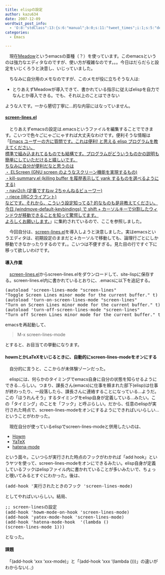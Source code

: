 ```yaml
---
title: elispの設定
author: kazu634
date: 2007-12-09
wordtwit_post_info:
  - 'O:8:"stdClass":13:{s:6:"manual";b:0;s:11:"tweet_times";i:1;s:5:"delay";i:0;s:7:"enabled";i:1;s:10:"separation";s:2:"60";s:7:"version";s:3:"3.7";s:14:"tweet_template";b:0;s:6:"status";i:2;s:6:"result";a:0:{}s:13:"tweet_counter";i:2;s:13:"tweet_log_ids";a:1:{i:0;i:3429;}s:9:"hash_tags";a:0:{}s:8:"accounts";a:1:{i:0;s:7:"kazu634";}}'
categories:
  - Emacs

---
```

<div class="section">
<p>
    　現在<a href="http://www.meadowy.org/meadow/" onclick="__gaTracker('send', 'event', 'outbound-article', 'http://www.meadowy.org/meadow/', 'Meadow');" target="_blank">Meadow</a>というemacsの亜種（？）を使っています。このemacsというのは強力なエディタなのですが、使い方が複雑なのです。。。今日はだらだらと設定をいじくろうと決意し、いじっていました。
</p>
  
<p>
    　ちなみに自分用のメモなのですが、このメモが役に立ちそうな人は:
</p>
  
<ul>
<li>
      とりあえずMeadowが導入できて、書かれている指示に従えばelispを自力でなんとか導入できる。でも、それ以上のことはできない
</li>
</ul>
  
<p>
    ような人です。一から懇切丁寧に…的な内容にはなっていません。
</p>
  
<h4>
<a href="http://homepage1.nifty.com/bmonkey/emacs/" onclick="__gaTracker('send', 'event', 'outbound-article', 'http://homepage1.nifty.com/bmonkey/emacs/', 'screen-lines.el');" target="_blank">screen-lines.el</a>
</h4>
  
<p>
    　とりあえずemacsの設定は.emacsというファイルを編集することでできます。こいつで色々ごにゃごにゃすれば大丈夫なわけです。便利そうな情報は「<a href="http://q.hatena.ne.jp/1137478760" onclick="__gaTracker('send', 'event', 'outbound-article', 'http://q.hatena.ne.jp/1137478760', 'Emacs ユーザーの方に質問です。これは便利! と思える elisp プログラムを教えてください。\n標準で組み込まれてるものでも結構です。プログラムがどういうものかの説明も簡単にしていただけると嬉しいです。\nちなみに自分が便利だなと思うのは\n・ ELScreen (GNU screen のようなスクリーン機能を実現するもの)\n・kill-summary.el (killing buffer を履歴表示して yank するものを選べるようにする)\n・navi2ch (定番ですねｗ 2ちゃんねるビューワー)\n・riece (IRCクライアント)\nなどです。それから、こういう設定知ってる? 的なものも是非教えてください。\n今日 (windmove-default-keybindings) で shift + カーソルキーで分割したウィンドウが移動できることを知って驚愕してます。\nよろしくお願いします。');" target="_blank">Emacs ユーザーの方に質問です。これは便利! と思える elisp プログラムを教えてください。<br /> 標準で組み込まれてるものでも結構です。プログラムがどういうものかの説明も簡単にしていただけると嬉しいです。<br /> ちなみに自分が便利だなと思うのは<br /> ・ ELScreen (GNU screen のようなスクリーン機能を実現するもの)<br /> ・kill-summary.el (killing buffer を履歴表示して yank するものを選べるようにする)<br /> ・navi2ch (定番ですねｗ 2ちゃんねるビューワー)<br /> ・riece (IRCクライアント)<br /> などです。それから、こういう設定知ってる? 的なものも是非教えてください。<br /> 今日 (windmove-default-keybindings) で shift + カーソルキーで分割したウィンドウが移動できることを知って驚愕してます。<br /> よろしくお願いします。</a>」に集約されているので、ここを参照しました。
</p>
  
<p>
    　今回自分は、<a href="http://homepage1.nifty.com/bmonkey/emacs/" onclick="__gaTracker('send', 'event', 'outbound-article', 'http://homepage1.nifty.com/bmonkey/emacs/', 'screen-lines.el');" target="_blank">screen-lines.el</a>を導入しようと決意しました。実はemacsというエディタは、初期設定のままだと↓カーソルで移動しても、論理行ごとにしか移動できなかったりするのです。。こいつは不便すぎる。見た目の行ですぐ下に移って欲しいわけです。
</p>
  
<h4>
    導入作業
</h4>
  
<p>
    　<a href="http://homepage1.nifty.com/bmonkey/emacs/" onclick="__gaTracker('send', 'event', 'outbound-article', 'http://homepage1.nifty.com/bmonkey/emacs/', 'screen-lines.el');" target="_blank">screen-lines.el</a>からscreen-lines.elをダウンロードして、site-lispに保存する。screen-lines.el内に書かれているとおりに、.emacsに以下を追記する。
</p>
  
<pre class="syntax-highlight">
<span class="synSpecial">(</span>autoload <span class="synSpecial">'</span><span class="synIdentifier">screen-lines-mode</span> <span class="synConstant">&#34;screen-lines&#34;</span>
<span class="synConstant">&#34;Toggle Screen Lines minor mode for the current buffer.&#34;</span> <span class="synStatement">t</span><span class="synSpecial">)</span>
<span class="synSpecial">(</span>autoload <span class="synSpecial">'</span><span class="synIdentifier">turn-on-screen-lines-mode</span> <span class="synConstant">&#34;screen-lines&#34;</span>
<span class="synConstant">&#34;Turn on Screen Lines minor mode for the current buffer.&#34;</span> <span class="synStatement">t</span><span class="synSpecial">)</span>
<span class="synSpecial">(</span>autoload <span class="synSpecial">'</span><span class="synIdentifier">turn-off-screen-lines-mode</span> <span class="synConstant">&#34;screen-lines&#34;</span>
<span class="synConstant">&#34;Turn off Screen Lines minor mode for the current buffer.&#34;</span> <span class="synStatement">t</span><span class="synSpecial">)</span>
</pre>
  
<p>
    emacsを再起動して、
</p>
  
<blockquote>
<p>
      M-x screen-lines-mode
</p>
</blockquote>
  
<p>
    とすると、お目当ての挙動になります。
</p>
  
<h4>
    howmとかLaTeXをいじるときに、自動的にscreen-lines-modeをオンにする
</h4>
  
<p>
    　自分的に言うと、ここからが未体験ゾーンだった。
</p>
  
<p>
    　elispには、何らかのタイミングでemacs自身に自分の状態を知らせるようにできる…らしい。つまり、課長さん(emacs)に仕事を頼まれた部下(elisp)は仕事が終わったり、一段落したら、課長さんに連絡することになっている…ようだ。この「ほうれんそう」するタイミングをelisp自身が定義している…みたい。この「タイミング」のことを「フック」と呼ぶらしい。だから、任意のelispが実行された時点で、screen-lines-modeをオンにするようにできればいいらしい…ということがわかった。
</p>
  
<p>
    　現在自分が使っているelispでscreen-lines-modeと併用したいのは、
</p>
  
<ul>
<li>
<a href="http://howm.sourceforge.jp/index-j.html" onclick="__gaTracker('send', 'event', 'outbound-article', 'http://howm.sourceforge.jp/index-j.html', 'Howm');" target="_blank">Howm</a>
</li>
<li>
<a href="http://www.yatex.org/" onclick="__gaTracker('send', 'event', 'outbound-article', 'http://www.yatex.org/', 'YaTeX');" target="_blank">YaTeX</a>
</li>
<li>
<a href="https://sourceforge.jp/projects/hatena-mode/" onclick="__gaTracker('send', 'event', 'outbound-article', 'https://sourceforge.jp/projects/hatena-mode/', 'hatena-mode');" target="_blank">hatena-mode</a>
</li>
</ul>
  
<p>
    という面々。こいつらが実行された時点のフックがわかれば「add hook」というヤツを使って、screen-lines-modeをオンにできるみたい。elisp自身が定義しているフックはelispファイル内に書かれていることが多いみたいで、ちょっと覗いてみるとすぐにわかった。後は、
</p>
  
<pre class="syntax-highlight">
<span class="synSpecial">(</span>add-hook <span class="synSpecial">'</span><span class="synIdentifier">実行されたときのフック</span> <span class="synSpecial">'</span><span class="synIdentifier">screen-lines-mode</span><span class="synSpecial">)</span>
</pre>
  
<p>
    としてやればいいらしい。結局、
</p>
  
<pre class="syntax-highlight">
<span class="synComment">;; screen-linesの設定</span>
<span class="synSpecial">(</span>add-hook <span class="synSpecial">'</span><span class="synIdentifier">howm-mode-on-hook</span> <span class="synSpecial">'</span><span class="synIdentifier">screen-lines-mode</span><span class="synSpecial">)</span>
<span class="synSpecial">(</span>add-hook <span class="synSpecial">'</span><span class="synIdentifier">yatex-mode-hook</span> <span class="synSpecial">'</span><span class="synIdentifier">screen-lines-mode</span><span class="synSpecial">)</span>
<span class="synSpecial">(</span>add-hook <span class="synSpecial">'</span><span class="synIdentifier">hatena-mode-hook</span>  <span class="synSpecial">'(</span><span class="synStatement">lambda</span> <span class="synSpecial">()</span>
<span class="synSpecial">(</span>screen-lines-mode 1<span class="synSpecial">)))</span>
</pre>
  
<p>
    となった。
</p>
  
<h4>
    課題
</h4>
  
<p>
    　「(add-hook &#8216;xxx &#8216;xxx-mode)」と「(add-hook &#8216;xxx &#8216;(lambda ()))」の違いがわからない(..;)
</p>
</div>
